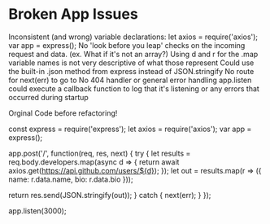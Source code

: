 # Broken App Issues
Inconsistent (and wrong) variable declarations: let axios = require('axios'); var app = express(); No 'look before you leap' checks on the incoming request and data. (ex. What if it's not an array?) Using d and r for the .map variable names is not very descriptive of what those represent Could use the built-in .json method from express instead of JSON.stringify No route for next(err) to go to No 404 handler or general error handling app.listen could execute a callback function to log that it's listening or any errors that occurred during startup

Orginal Code before refactoring!

const express = require('express'); let axios = require('axios'); var app = express();

app.post('/', function(req, res, next) { try { let results = req.body.developers.map(async d => { return await axios.get(https://api.github.com/users/${d}); }); let out = results.map(r => ({ name: r.data.name, bio: r.data.bio }));

return res.send(JSON.stringify(out));
} catch { next(err); } });

app.listen(3000);